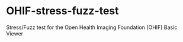 # OHIF-stress-fuzz-test
Stress/Fuzz test for the Open Health Imaging Foundation (OHIF) Basic Viewer
